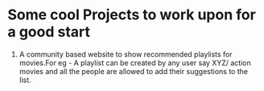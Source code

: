# Some cool Projects to work upon for a good start #

1. A community based website to show recommended playlists for movies.For eg - A playlist can be created by any user say XYZ/ action movies and all the people are allowed to add their suggestions to the list. 
